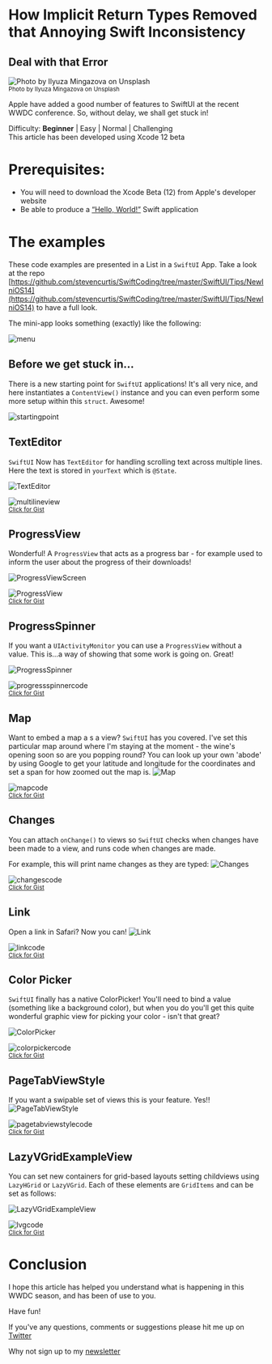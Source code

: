 # How Implicit Return Types Removed that Annoying Swift Inconsistency
## Deal with that Error


![Photo by Ilyuza Mingazova on Unsplash](Images/0*kGYTVxAX9Ce2t3Vp.jpeg)<br/>
<sub>Photo by Ilyuza Mingazova on Unsplash<sub>

Apple have added a good number of features to SwiftUI at the recent WWDC conference. 
So, without delay, we shall get stuck in!

Difficulty: **Beginner** | Easy | Normal | Challenging<br/>
This article has been developed using Xcode 12 beta

# Prerequisites:
* You will need to download the Xcode Beta (12) from Apple's developer website
* Be able to produce a [“Hello, World!”](https://medium.com/@stevenpcurtis.sc/your-first-swift-application-without-a-mac-79598ad839f8) Swift application


# The examples
These code examples are presented in a List in a `SwiftUI` App. Take a look at the repo 
[https://github.com/stevencurtis/SwiftCoding/tree/master/SwiftUI/Tips/NewIniOS14](https://github.com/stevencurtis/SwiftCoding/tree/master/SwiftUI/Tips/NewIniOS14) to have a full look.

The mini-app looks something (exactly) like the following:

![menu](Images/menu.png)<br>

## Before we get stuck in...

There is a new starting point for `SwiftUI` applications! It's all very nice, and here instantiates a `ContentView()` instance and you can even perform some more setup within this `struct`. Awesome!

![startingpoint](Images/startingpoint.png)<br>

## TextEditor
`SwiftUI` Now has `TextEditor` for handling scrolling text across multiple lines. Here the text is stored in `yourText` which is `@State`.

![TextEditor](Images/TextEditor.png)<br>

![multilineview](Images/multilineview.png)<br>
<sub>[Click for Gist](https://gist.github.com/stevencurtis/19b36538ae4c4852bb41aaec08508e12)<sub>

## ProgressView
Wonderful! A `ProgressView` that acts as a progress bar - for example  used to inform the user about the progress of their downloads!

![ProgressViewScreen](Images/ProgressViewScreen.png)<br>

![ProgressView](Images/multilineview.png)<br>
<sub>[Click for Gist](https://gist.github.com/stevencurtis/19b36538ae4c4852bb41aaec08508e12)<sub>


## ProgressSpinner
If you want a `UIActivityMonitor` you can use a `ProgressView` without a value. This is...a way of showing that some work is going on. Great!

![ProgressSpinner](Images/ProgressSpinner.png)<br>

![progressspinnercode](Images/progressspinnercode.png)<br>
<sub>[Click for Gist](https://gist.github.com/stevencurtis/a8e06538704f6fd86005049579d497dc)<sub>

## Map
Want to embed a map a s a view? `SwiftUI` has you covered. I've set this particular map around where I'm staying at the moment - the wine's opening soon so are you popping round? You can look up your own 'abode' by using Google to get your latitude and longitude for the coordinates and set a span for how zoomed out the map is.
![Map](Images/Map.png)<br>

![mapcode](Images/mapcode.png)<br>
<sub>[Click for Gist](https://gist.github.com/stevencurtis/7a3b7cfd1075c5228b24fdfeb5f19223)<sub>

## Changes
You can attach `onChange()` to views so `SwiftUI` checks when changes have been made to a view, and runs code when changes are made.

For example, this will print name changes as they are typed:
![Changes](Images/Changes.png)<br>

![changescode](Images/changescode.png)<br>
<sub>[Click for Gist](https://gist.github.com/stevencurtis/3ef27e4c5604b69683a144caeb50eddc)<sub>

## Link
Open a link in Safari? Now you can!
![Link](Images/Link.png)<br>

![linkcode](Images/linkcode.png)<br>
<sub>[Click for Gist](https://gist.github.com/stevencurtis/eb249d6b735d3c294d18c5b3bca9125d)<sub>


## Color Picker
`SwiftUI` finally has a native ColorPicker! You'll need to bind a value (something like a background color), but when you do you'll get this quite wonderful graphic view for picking your color - isn't that great? 

![ColorPicker](Images/ColorPicker.png)<br>

![colorpickercode](Images/colorpickercode.png)<br>
<sub>[Click for Gist](https://gist.github.com/stevencurtis/76dd65bf5d54a0851852fc4fbb183dd8)<sub>


## PageTabViewStyle
If you want a swipable set of views this is your feature. Yes!!
![PageTabViewStyle](Images/PageTabViewStyle.png)<br>

![pagetabviewstylecode](Images/pagetabviewstylecode.png)<br>
<sub>[Click for Gist](https://gist.github.com/stevencurtis/0adb96bdc12bcd7852366bc2a6cc2bcd)<sub>


## LazyVGridExampleView
You can set new containers for grid-based layouts setting childviews using `LazyHGrid` or `LazyVGrid`. Each of these elements are `GridItems` and can be set as follows: 

![LazyVGridExampleView](Images/LazyVGridExampleView.png)<br>


![lvgcode](Images/lvgcode.png)<br>
<sub>[Click for Gist](https://gist.github.com/stevencurtis/f0f5cab346851829c3f01f3e02d309be)<sub>


# Conclusion
I hope this article has helped you understand what is happening in this WWDC season, and has been of use to you.

Have fun!

If you've any questions, comments or suggestions please hit me up on [Twitter](https://twitter.com/stevenpcurtis) 

Why not sign up to my [newsletter](https://subscribe.to/swiftcodingblog/)
